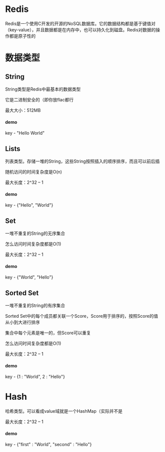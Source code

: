 # Redis

Redis是一个使用C开发的开源的NoSQL数据库。它的数据结构都是基于键值对（key-value），并且数据都是在内存中，也可以持久化到磁盘。Redis对数据的操作都是原子性的

# 数据类型

## String

String类型是Redis中最基本的数据类型

它是二进制安全的（即你放flac都行

最大大小：512MB

#### demo

key - "Hello World"

## Lists

列表类型。存储一堆的String，这些String按照插入的顺序排序，而且可以前后插

随机访问的时间复杂度是O(n)

最大长度：2^32 – 1

#### demo

key - {"Hello", "World"}

## Set

一堆不重复的String的无序集合

怎么访问时间复杂度都是O(1)

最大长度：2^32 – 1

#### demo

key - {"World", "Hello"}

## Sorted Set

一堆不重复的String的有序集合

Sorted Set中的每个成员都关联一个Score，Score用于排序的，按照Score的值从小到大进行排序

集合中每个元素是唯一的，但Score可以重复

怎么访问时间复杂度都是O(1)

最大长度：2^32 – 1

#### demo

key - {1 : "World", 2 : "Hello"}

# Hash

哈希类型。可以看成value域就是一个HashMap（实际并不是

最大长度：2^32 – 1

#### demo

key - {"first" : "World", "second" : "Hello"}
